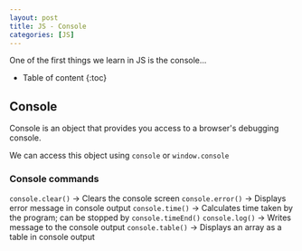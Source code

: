 ```yaml
---
layout: post
title: JS - Console
categories: [JS]
---
```


One of the first things we learn in JS is the console...

* Table of content
{:toc}

## Console

Console is an object that provides you access to a browser's debugging console.

We can access this object using `console` or `window.console`

### Console commands

`console.clear()` -> Clears the console screen
`console.error()` -> Displays error message in console output
`console.time()` -> Calculates time taken by the program; can be stopped by `console.timeEnd()`
`console.log()` -> Writes message to the console output
`console.table()` -> Displays an array as a table in console output
